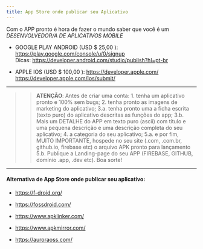 ```yaml
---
title: App Store onde publicar seu Aplicativo
---
```


Com o APP pronto é hora de fazer o mundo saber que você é um *DESENVOLVEDOR/A DE APLICATIVOS MOBILE* 

* GOOGLE PLAY ANDROID (USD $ 25,00 ): <https://play.google.com/console/u/0/signup>    
Dicas: https://developer.android.com/studio/publish?hl=pt-br

* APPLE IOS (USD $ 100,00 ): <https://developer.apple.com/>    
                      https://developer.apple.com/ios/submit/

-----------------

>> **ATENÇÃO**: Antes de criar uma conta: 1. tenha um aplicativo pronto e 100% sem bugs; 2. tenha pronto as imagens de marketing do aplicativo; 3.a. tenha pronto uma a ficha escrita (texto puro) do aplicativo  descritas as funções do app; 3.b. Mais um DETALHE do APP em texto puro (ascii) com título e uma pequena descrição e uma descrição completa do seu aplicativo; 4. a categoria do seu aplicativo; 5.a.  e por fim, MUITO IMPORTANTE, hospede no seu site (.com, .com.br, github.io, firebase etc) o arquivo APK pronto para lançamento 5.b. Publique a Landing-page do seu APP (FIREBASE, GITHUB, domínio .app, .dev etc). Boa sorte!

-----------------

#### Alternativa de App Store onde publicar seu aplicativo:

* <https://f-droid.org/>

* <https://fossdroid.com/>

* <https://www.apklinker.com/>

* <https://www.apkmirror.com/>

* <https://auroraoss.com/>

